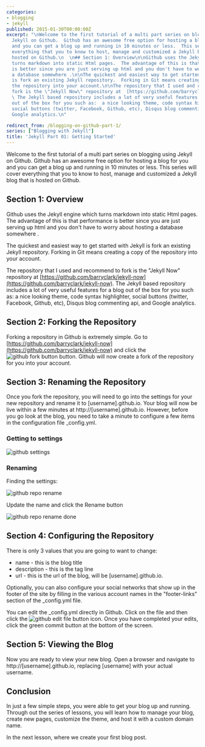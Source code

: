 ```yaml
---
categories:
- blogging
- jekyll
published: 2015-01-30T00:00:00Z
excerpt: "\nWelcome to the first tutorial of a multi part series on blogging using
  Jekyll on Github.  Github has an awesome free option for hosting a blog for you
  and you can get a blog up and running in 10 minutes or less.  This series will cover
  everything that you to know to host, manage and customized a Jekyll blog that is
  hosted on Github.\n  \n## Section 1: Overview\n\nGithub uses the Jekyll engine which
  turns markdown into static Html pages.  The advantage of this is that performance
  is better since you are just serving up html and you don't have to worry about hosting
  a database somewhere .\n\nThe quickest and easiest way to get started with Jekyll
  is fork an existing Jekyll repository.  Forking in Git means creating a copy of
  the repository into your account.\n\nThe repository that I used and recommend to
  fork is the \"Jekyll Now\" repository at  [https://github.com/barryclark/jekyll-now](https://github.com/barryclark/jekyll-now).
  \ The Jekyll based repository includes a lot of very useful features for a blog
  out of the box for you such as:  a nice looking theme, code syntax highlighter,
  social buttons (twitter, Facebook, Github, etc), Disqus blog commenting api, and
  Google analytics.\n"

redirect_from: /blogging-on-github-part-1/
series: ["Blogging with Jekyll"]
title: 'Jekyll Part 01: Getting Started'
---
```



Welcome to the first tutorial of a multi part series on blogging using Jekyll on Github.  Github has an awesome free option for hosting a blog for you and you can get a blog up and running in 10 minutes or less.  This series will cover everything that you to know to host, manage and customized a Jekyll blog that is hosted on Github.

## Section 1: Overview

Github uses the Jekyll engine which turns markdown into static Html pages.  The advantage of this is that performance is better since you are just serving up html and you don't have to worry about hosting a database somewhere .

The quickest and easiest way to get started with Jekyll is fork an existing Jekyll repository.  Forking in Git means creating a copy of the repository into your account.

The repository that I used and recommend to fork is the "Jekyll Now" repository at  [https://github.com/barryclark/jekyll-now](https://github.com/barryclark/jekyll-now).  The Jekyll based repository includes a lot of very useful features for a blog out of the box for you such as:  a nice looking theme, code syntax highlighter, social buttons (twitter, Facebook, Github, etc), Disqus blog commenting api, and Google analytics.

## Section 2: Forking the Repository

Forking a repository in Github is extremely simple.  Go to [https://github.com/barryclark/jekyll-now](https://github.com/barryclark/jekyll-now) and click the ![github fork button](/images/BloggingOnGitHub/github_fork_button.png) button.  Github will now create a fork of the repository for you into your account.

## Section 3: Renaming the Repository

Once you fork the repository, you will need to go into the settings for your new repository and rename it to [username].github.io.  Your blog will now be live within a few minutes at http://[username].github.io.  However, before you go look at the blog, you need to take a minute to configure a few items in the configuration file  _config.yml.

### Getting to settings

![github settings](/images/BloggingOnGitHub/github_settings_button.png)

### Renaming

Finding the settings:

![github repo rename](/images/BloggingOnGitHub/github_repo_rename.png)

Update the name and click the Rename button

![github repo rename done](/images/BloggingOnGitHub/github_repo_rename_done.png)

## Section 4: Configuring the Repository

There is only 3 values that you are going to want to change:

* name - this is the blog title
* description - this is the tag line
* url - this is the url of the blog, will be [username].github.io.

Optionally, you can also configure your social networks that show up in the footer of the site by filling in the various account names in the "footer-links" section of the _config.yml file.

You can edit the _config.yml directly in Github.  Click on the file and then click the ![github edit file button](/images/BloggingOnGitHub/github_edit_button.png) icon.  Once you have completed your edits, click the green commit button at the bottom of the screen.


## Section 5: Viewing the Blog

Now you are ready to view your new blog.  Open a browser and navigate to http://[username].github.io, replacing [username] with your actual username.

## Conclusion

In just a few simple steps, you were able to get your blog up and running.  Through out the series of lessons, you will learn how to manage your blog, create new pages, customize the theme, and host it with a custom domain name.

In the next lesson, where we create your first blog post.
